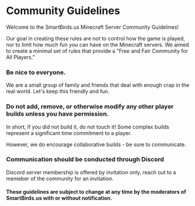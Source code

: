 # Community Guidelines
Welcome to the SmartBirds.us Minecraft Server Community Guidelines!

Our goal in creating these rules are not to control how the game is played, nor to limit how much fun you can have on the Minecraft servers. We aimed to create a minimal set of rules that provide a "Free and Fair Community for All Players."

### Be nice to everyone.

We are a small group of family and friends that deal with enough crap in the real world. Let's keep this friendly and fun.

### Do not add, remove, or otherwise modify any other player builds unless you have permission. 

In short, if you did not build it, do not touch it! Some complex builds represent a significant time commitment to a player. 

However, we do encourage collaborative builds - be sure to communicate.

### Communication should be conducted through Discord

Discord server membership is offered by invitation only, reach out to a memeber of the community for an invitation.

#### These guidelines are subject to change at any time by the moderators of SmartBirds.us with or without notification.
